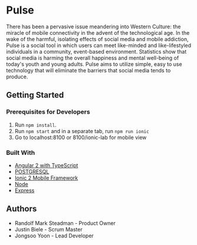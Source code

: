 # Pulse
There has been a pervasive issue meandering into Western Culture: the miracle of mobile connectivity in the advent of the technological age. In the wake of the harmful, isolating effects of social media and mobile addiction, Pulse is a social tool in which users can meet like-minded and like-lifestyled individuals in a community, event-based environment. 
Statistics show that social media is harming the overall happiness and mental well-being of today's youth and young adults. Pulse aims to utilize simple, easy to use technology that will eliminate the barriers that social media tends to produce.

## Getting Started

### Prerequisites for Developers

1. Run `npm install`.  
2. Run `npm start` and in a separate tab, run `npm run ionic`
3. Go to localhost:8100 or 8100/ionic-lab for mobile view  


### Built With

* [Angular 2 with TypeScript](https://angularjs.org/)
* [POSTGRESQL](https://postgresql.org/)
* [Ionic 2 Mobile Framework](https://ionicframework.com/)
* [Node](https://nodejs.org/en/)
* [Express](http://expressjs.com/)


## Authors

- Randolf Mark Steadman - Product Owner
- Justin Biele - Scrum Master
- Jongsoo Yoon - Lead Developer

